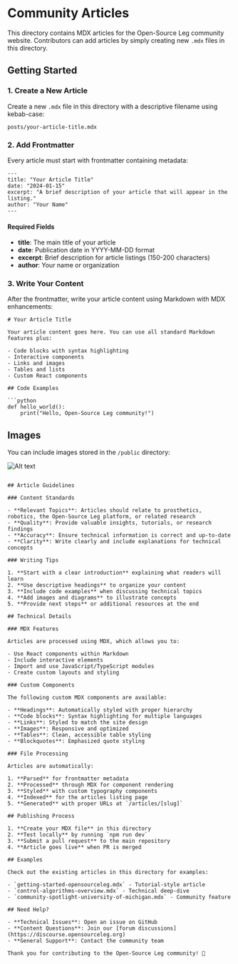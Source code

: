 # Community Articles

This directory contains MDX articles for the Open-Source Leg community website. Contributors can add articles by simply creating new `.mdx` files in this directory.

## Getting Started

### 1. Create a New Article

Create a new `.mdx` file in this directory with a descriptive filename using kebab-case:

```
posts/your-article-title.mdx
```

### 2. Add Frontmatter

Every article must start with frontmatter containing metadata:

```mdx
---
title: "Your Article Title"
date: "2024-01-15"
excerpt: "A brief description of your article that will appear in the listing."
author: "Your Name"
---
```

#### Required Fields

- **title**: The main title of your article
- **date**: Publication date in YYYY-MM-DD format
- **excerpt**: Brief description for article listings (150-200 characters)
- **author**: Your name or organization

### 3. Write Your Content

After the frontmatter, write your article content using Markdown with MDX enhancements:

```mdx
# Your Article Title

Your article content goes here. You can use all standard Markdown features plus:

- Code blocks with syntax highlighting
- Interactive components
- Links and images
- Tables and lists
- Custom React components

## Code Examples

```python
def hello_world():
    print("Hello, Open-Source Leg community!")
```

## Images

You can include images stored in the `/public` directory:

![Alt text](/path/to/your/image.png)
```

## Article Guidelines

### Content Standards

- **Relevant Topics**: Articles should relate to prosthetics, robotics, the Open-Source Leg platform, or related research
- **Quality**: Provide valuable insights, tutorials, or research findings
- **Accuracy**: Ensure technical information is correct and up-to-date
- **Clarity**: Write clearly and include explanations for technical concepts

### Writing Tips

1. **Start with a clear introduction** explaining what readers will learn
2. **Use descriptive headings** to organize your content
3. **Include code examples** when discussing technical topics
4. **Add images and diagrams** to illustrate concepts
5. **Provide next steps** or additional resources at the end

## Technical Details

### MDX Features

Articles are processed using MDX, which allows you to:

- Use React components within Markdown
- Include interactive elements
- Import and use JavaScript/TypeScript modules
- Create custom layouts and styling

### Custom Components

The following custom MDX components are available:

- **Headings**: Automatically styled with proper hierarchy
- **Code blocks**: Syntax highlighting for multiple languages
- **Links**: Styled to match the site design
- **Images**: Responsive and optimized
- **Tables**: Clean, accessible table styling
- **Blockquotes**: Emphasized quote styling

### File Processing

Articles are automatically:

1. **Parsed** for frontmatter metadata
2. **Processed** through MDX for component rendering  
3. **Styled** with custom typography components
4. **Indexed** for the articles listing page
5. **Generated** with proper URLs at `/articles/[slug]`

## Publishing Process

1. **Create your MDX file** in this directory
2. **Test locally** by running `npm run dev`
3. **Submit a pull request** to the main repository
4. **Article goes live** when PR is merged

## Examples

Check out the existing articles in this directory for examples:

- `getting-started-opensourceleg.mdx` - Tutorial-style article
- `control-algorithms-overview.mdx` - Technical deep-dive
- `community-spotlight-university-of-michigan.mdx` - Community feature

## Need Help?

- **Technical Issues**: Open an issue on GitHub
- **Content Questions**: Join our [forum discussions](https://discourse.opensourceleg.org)
- **General Support**: Contact the community team

Thank you for contributing to the Open-Source Leg community! 🦾 